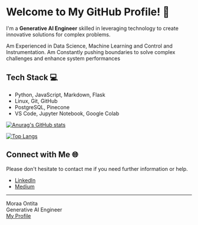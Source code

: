 # Welcome to My GitHub Profile! 👋

I'm a **Generative AI Engineer** skilled in leveraging technology to create innovative solutions for complex problems.

Am Experienced in Data Science, Machine Learning and Control and Instrumentation.
Am Constantly pushing boundaries to solve complex challenges and enhance system performances

## Tech Stack 💻
- Python, JavaScript, Markdown, Flask
- Linux, Git, GitHub
- PostgreSQL, Pinecone
- VS Code, Jupyter Notebook, Google Colab

[![Anurag's GitHub stats](https://github-readme-stats.vercel.app/api?username=MoraaOntita)](https://github.com/anuraghazra/github-readme-stats)   


[![Top Langs](https://github-readme-stats.vercel.app/api/top-langs/?username=MoraaOntita&layout=compact)](https://github.com/anuraghazra/github-readme-stats)


## Connect with Me 🌐
Please don't hesitate to contact me if you need further information or help.

- [LinkedIn](https://www.linkedin.com/in/moraa-ontita-b16a49205/)
- [Medium](https://medium.com/@moraaontita1844)

---

Moraa Ontita  
Generative AI Engineer  
[My Profile](https://sites.google.com/view/moraa-ontita/home?authuser=3)
